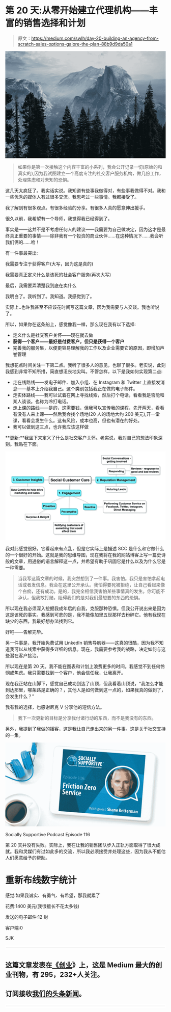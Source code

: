 # 第 20 天:从零开始建立代理机构——丰富的销售选择和计划

> 原文：<https://medium.com/swlh/day-20-building-an-agency-from-scratch-sales-options-galore-the-plan-88b9d9da50a1>

![](img/c26942ba695ce2e8688cd50f417c32e5.png)

> 如果你是第一次接触这个内容丰富的小系列，我会公开记录一切(原始的和真实的),因为我试图建立一个高度专注的社交客户服务机构，做几份工作，处理焦虑和对未知的恐惧。

这几天太疯狂了。我实话实说。我知道有些事我做得对，有些事我做得不对。我和一些优秀的媒体人有过很多交流。我思考过一些事情。我都接受了。

我了解到有很多观点。有很多经验的分享。有很多人真的愿意伸出援手。

很久以前，我希望有一个导师，我觉得我已经得到了。

事实是——这并不是不考虑任何人的建议——我需要为自己做决定，因为这才是最终真正重要的事情——除非我有一个投资的商业伙伴……在这种情况下……我会听我们俩的……哈！

有一件事最突出:

我需要专注于获得客户(大写，因为这是真的)

我需要真正定义什么是该死的社会客户服务(再次大写)

最后，我需要弄清楚我到底在卖什么

我明白了。我听到了。我知道。我感觉到了。

实际上..也许我甚至不应该花时间写这篇文章，因为我需要与人交谈。我也听说了。

所以，如果你在这条船上，感觉像我一样，那么现在我有以下选择:

*   定义什么是社交客户关怀——现在就去做
*   **获得一个客户——最好是付费客户，但只是获得一个客户**
*   完善我的服务集，以便更容易理解我的工作以及企业需要它的原因，即增加声誉管理

我想花点时间关注一下第二点。我听了很多人的意见，也聊了很多。老实说，此刻我感到非常不知所措，简直想沮丧地尖叫。不管怎样，以下是我如何实现第二点:

*   走在线路线——发电子邮件、加入小组、在 Instagram 和 Twitter 上直接发消息——基本上介绍我自己。这个类别包括我正在做的电子邮件。
*   走实体路线——我可以试着在网上寻找线索，然后打个电话，看看我是否能和某人谈谈。也称为冷打电话。
*   走上课的路线——是的，这需要钱，但我可以宣传我的课程，先开两天，看看有没有人来上课——然后我会找个场地(20 人的场地大约 200 美元),开一堂课，看看会发生什么。这有风险，成本也高，但也有潜在的好处。
*   我可以做到这三点，也许我应该这样做

**更新:**我坐下来定义了什么是社交客户关怀。老实说，我对自己的想法印象深刻。我贴在下面。

![](img/f06b4562ce54c76a397763246d29ba6b.png)

我对此感觉很好。它看起来有点乱，但是它实际上是描述 SCC 是什么和它做什么的一个很好的开始。这就是我的思维导图，现在我将在我的网站博客上写一篇史诗般的文章，用通俗的语言解释这一点，并希望有助于巩固它是什么以及为什么它是一种需要。

> 当我写这篇文章的时候，我突然想到了一件事。我害怕。我只是害怕拿起电话或者发信息。我会在这里公开承认。我怕得要死被拒绝，让自己看起来像个白痴，还有成功。是的，我完全相信我害怕某些事情真的发生。你可能不承认，但我敢打赌，阻碍我们的是对我们最想要的东西的恐惧。

所以现在我必须深入挖掘我成年后的自我，克服那种恐惧。但我公开说出来是因为这是该死的事实。我感到可悲的是，我不能像加里五世那样去粉碎它。他有我现在缺少的东西，我最好想办法找到它。

好吧——告解完毕。

另一件事是，我开始免费试用 LinkedIn 销售导航器——这真的很酷，因为我不知道我可以从线索中获得多详细的信息。现在，我需要参考我的战略，决定如何与这些潜在客户接洽。

所以现在是第 20 天。我不能在图表和计划上浪费更多的时间。我感觉不到任何怜悯或焦虑。我只需要找到一个客户，他会信任我，让我离开。

现在我正站在山脚下，感觉自己成功到达了山顶，但我看着山顶说，“我怎么才能到达那里，哪条路是正确的？，其他人是如何做到这一点的，如果我真的做到了，会发生什么？”

我有我的选择，也感谢尼克 V 分享他的短信方法。

> 我下一次更新的目标是分享我付诸行动的东西，而不是我没有的东西。

另外，我提到了我做的播客，这是我让自己走出来的另一件事。这是关于社交支持的一集。

![](img/133be4ade062ebeb3a21b4ad00b1ccde.png)

Socially Supportive Podcast Episode 116

第 20 天并没有失败。实际上，我在让我的销售团队步入正轨方面取得了很大成就。我和灵媒们有过如此多的交流，所以我必须接受并处理这些，因为我从不低估人们愿意给予的帮助。

# 重新布线数字统计

感觉:如果我诚实、有勇气、有希望，那我就累了

花费:1400 美元(我很擅长不花太多钱)

发送的电子邮件:12 封

客户端:0

SJK

![](img/731acf26f5d44fdc58d99a6388fe935d.png)

## 这篇文章发表在[《创业](https://medium.com/swlh)》上，这是 Medium 最大的创业刊物，有 295，232+人关注。

## 订阅接收[我们的头条新闻](http://growthsupply.com/the-startup-newsletter/)。

![](img/731acf26f5d44fdc58d99a6388fe935d.png)